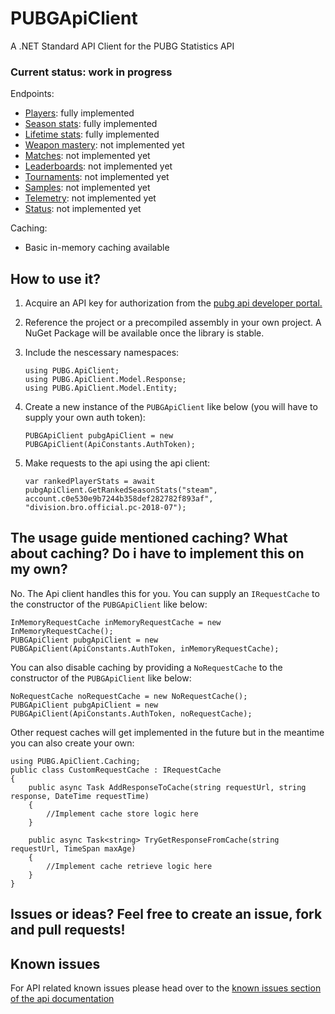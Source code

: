 
# PUBGApiClient
A .NET Standard API Client for the PUBG Statistics API

### Current status: work in progress

Endpoints:
- [Players](https://documentation.pubg.com/en/players-endpoint.html): fully implemented
- [Season stats](https://documentation.pubg.com/en/seasons-endpoint.html): fully implemented
- [Lifetime stats](https://documentation.pubg.com/en/lifetime-stats.html): fully implemented
- [Weapon mastery](https://documentation.pubg.com/en/weapon-mastery-endpoint.html): not implemented yet
- [Matches](https://documentation.pubg.com/en/matches-endpoint.html): not implemented yet
- [Leaderboards](https://documentation.pubg.com/en/leaderboards-endpoint.html): not implemented yet
- [Tournaments](https://documentation.pubg.com/en/tournaments-endpoint.html): not implemented yet
- [Samples](https://documentation.pubg.com/en/samples-endpoint.html): not implemented yet
- [Telemetry](https://documentation.pubg.com/en/telemetry.html): not implemented yet
- [Status](https://documentation.pubg.com/en/status-endpoint.html): not implemented yet

Caching: 
- Basic in-memory caching available

## How to use it?

1. Acquire an API key for authorization from the [pubg api developer portal.](https://developer.pubg.com/apps?locale=en)
 2. Reference the project or a precompiled assembly in your own project. A NuGet Package will be available once the library is stable.
 3. Include the nescessary namespaces:
 
        using PUBG.ApiClient;
        using PUBG.ApiClient.Model.Response;
        using PUBG.ApiClient.Model.Entity;

 4. Create a new instance of the `PUBGApiClient` like below (you will have to supply your own auth token):
 
        PUBGApiClient pubgApiClient = new PUBGApiClient(ApiConstants.AuthToken);

5. Make requests to the api using the api client:

       var rankedPlayerStats = await pubgApiClient.GetRankedSeasonStats("steam", account.c0e530e9b7244b358def282782f893af", "division.bro.official.pc-2018-07");

## The usage guide mentioned caching? What about caching? Do i have to implement this on my own?
No. The Api client handles this for you. You can supply an `IRequestCache` to the constructor of the `PUBGApiClient` like below:

    InMemoryRequestCache inMemoryRequestCache = new InMemoryRequestCache();
    PUBGApiClient pubgApiClient = new PUBGApiClient(ApiConstants.AuthToken, inMemoryRequestCache);

You can also disable caching by providing a `NoRequestCache` to the constructor of the `PUBGApiClient` like below:

    NoRequestCache noRequestCache = new NoRequestCache();
    PUBGApiClient pubgApiClient = new PUBGApiClient(ApiConstants.AuthToken, noRequestCache);

Other request caches will get implemented in the future but in the meantime you can also create your own:

    using PUBG.ApiClient.Caching;
    public class CustomRequestCache : IRequestCache
    {
        public async Task AddResponseToCache(string requestUrl, string response, DateTime requestTime)
        {
            //Implement cache store logic here
        }

        public async Task<string> TryGetResponseFromCache(string requestUrl, TimeSpan maxAge)
        {
            //Implement cache retrieve logic here
        }
    }

## Issues or ideas? Feel free to create an issue, fork and pull requests!

## Known issues

For API related known issues please head over to the [known issues section of the api documentation](https://documentation.pubg.com/en/known-issues.html)

